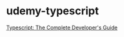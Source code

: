 # udemy-typescript
[Typescript: The Complete Developer's Guide](https://www.udemy.com/course/typescript-the-complete-developers-guide/)
